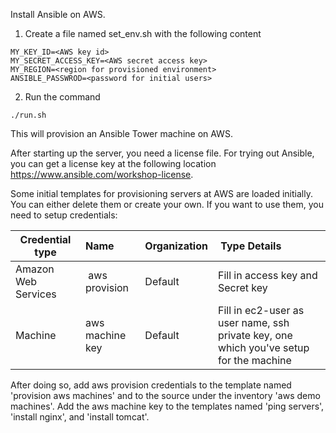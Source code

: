 Install Ansible on AWS.

1. Create a file named set_env.sh with the following content
```
MY_KEY_ID=<AWS key id>
MY_SECRET_ACCESS_KEY=<AWS secret access key>
MY_REGION=<region for provisioned environment>
ANSIBLE_PASSWROD=<password for initial users>
```
2. Run the command
```
./run.sh
```
This will provision an Ansible Tower machine on AWS.

After starting up the server, you need a license file. For trying out Ansible, you can get a license key at the following location https://www.ansible.com/workshop-license.

Some initial templates for provisioning servers at AWS are loaded initially. You can either delete them or create your own. If you want to use them, you need to setup credentials:

| Credential type | Name | Organization | Type Details |
| --------------- |:---- |:------------ |:------------ |
| Amazon Web Services | aws provision | Default | Fill in access key and Secret key |
| Machine | aws machine key | Default | Fill in ec2-user as user name, ssh private key, one which you've setup for the machine |

After doing so, add aws provision credentials to the template named 'provision aws machines' and to the source under the inventory 'aws demo machines'. Add the aws machine key to the templates named 'ping servers', 'install nginx', and 'install tomcat'.
